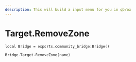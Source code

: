 ```yaml
---
description: This will build a input menu for you in qb/ox
---
```


# Target.RemoveZone

```
local Bridge = exports.community_bridge:Bridge()

Bridge.Target.RemoveZone(name)

```
